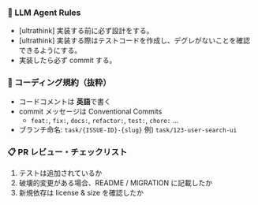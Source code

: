 <!-- グローバル規約とルール定義。プロジェクト側に CLAUDE.md がある場合はこちらがフォールバックになります -->

### :robot: LLM Agent Rules

- [ultrathink] 実装する前に必ず設計をする。
- [ultrathink] 実装する際はテストコードを作成し、デグレがないことを確認できるようにする。
- 実装したら必ず commit する。

### :memo: コーディング規約（抜粋）

- コードコメントは **英語**で書く
- commit メッセージは Conventional Commits
  - `feat:`, `fix:`, `docs:`, `refactor:`, `test:`, `chore:` …
- ブランチ命名: `task/{ISSUE-ID}-{slug}` 例) `task/123-user-search-ui`

### :clipboard: PR レビュー・チェックリスト

1. テストは追加されているか
2. 破壊的変更がある場合、README / MIGRATION に記載したか
3. 新規依存は license & size を確認したか
